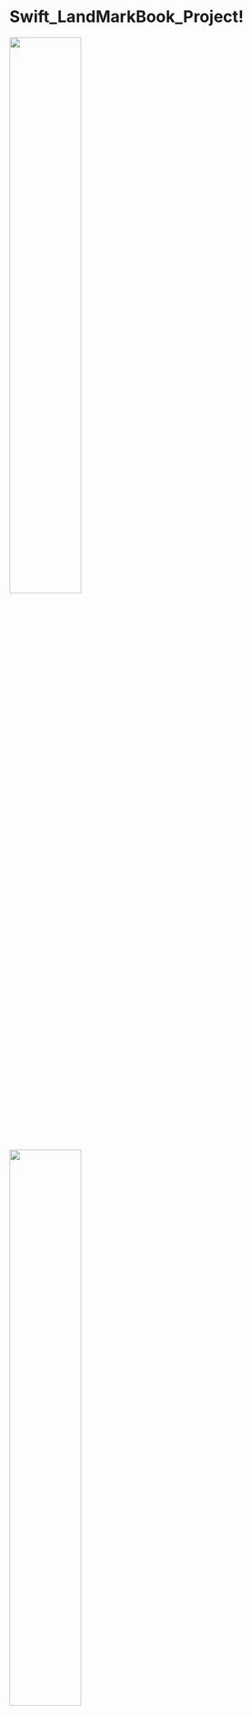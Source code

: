 # Swift_LandMarkBook_Project!
<img src="https://user-images.githubusercontent.com/76806086/226102388-6b6b25e5-e3dc-4ef5-ae03-19fdad34bae0.png" width="50%" height="50%" />
<img src="https://user-images.githubusercontent.com/76806086/226102418-c8cfcbf5-792f-4b06-872a-f39977519fca.png" width="50%" height="50%" />


